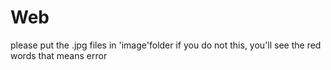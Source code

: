 # Web
please put the .jpg files in 'image'folder
if you do not this, you'll see the red words that means error
